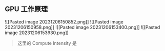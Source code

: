 ## GPU 工作原理
![[Pasted image 20231206150852.png]]
![[Pasted image 20231206150958.png]]
![[Pasted image 20231206153400.png]]
![[Pasted image 20231206153930.png]]
> 这里的 Compute Intensity 是
